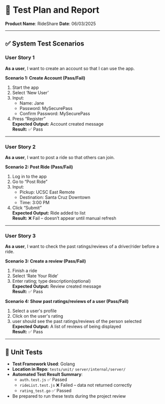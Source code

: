 # 🧪 Test Plan and Report  
**Product Name**: RideShare
**Date**: 06/03/2025

---

## ✅ System Test Scenarios

### User Story 1  
**As a user**, I want to create an account so that I can use the app.

**Scenario 1: Create Account (Pass/Fail)**  
1. Start the app  
2. Select ‘New User’  
3. Input:  
   - Name: Jane  
   - Password: MySecurePass  
   - Confirm Password: MySecurePass  
4. Press “Register”  
**Expected Output:** Account created message  
**Result:** ✅ Pass  

---

### User Story 2  
**As a user**, I want to post a ride so that others can join.

**Scenario 2: Post Ride (Pass/Fail)**  
1. Log in to the app  
2. Go to “Post Ride”  
3. Input:
   - Pickup: UCSC East Remote  
   - Destination: Santa Cruz Downtown  
   - Time: 3:00 PM  
4. Click “Submit”  
**Expected Output:** Ride added to list  
**Result:** ❌ Fail – doesn’t appear until manual refresh  

---

### User Story 3  
**As a user**, I want to check the past ratings/reviews of a driver/rider before a ride.

**Scenario 3: Create a review (Pass/Fail)**  
1. Finish a ride  
2. Select ‘Rate Your Ride’ 
3. Enter rating; type description(optional)  
**Expected Output:** Review created message  
**Result:** ✅ Pass  

**Scenario 4: Show past ratings/reviews of a user (Pass/Fail)**  
1. Select a user's profile
2. Click on the user's rating
3. user should see the past ratings/reviews of the person selected  
**Expected Output:** A list of reviews of being displayed  
**Result:** ✅ Pass 

---

## 🧪 Unit Tests

- **Test Framework Used**: Golang
- **Location in Repo**: `tests/unit/`
                        `server/internal/server/`
- **Automated Test Result Summary**:
  - `auth.test.js` ✅ Passed  
  - `rideList.test.js` ❌ Failed – data not returned correctly
  - `rating_test.go` ✅ Passed
- Be prepared to run these tests during the project review
